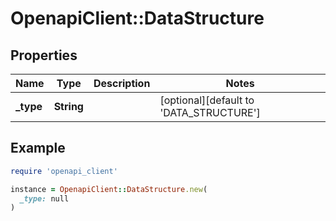 # OpenapiClient::DataStructure

## Properties

| Name | Type | Description | Notes |
| ---- | ---- | ----------- | ----- |
| **_type** | **String** |  | [optional][default to &#39;DATA_STRUCTURE&#39;] |

## Example

```ruby
require 'openapi_client'

instance = OpenapiClient::DataStructure.new(
  _type: null
)
```

